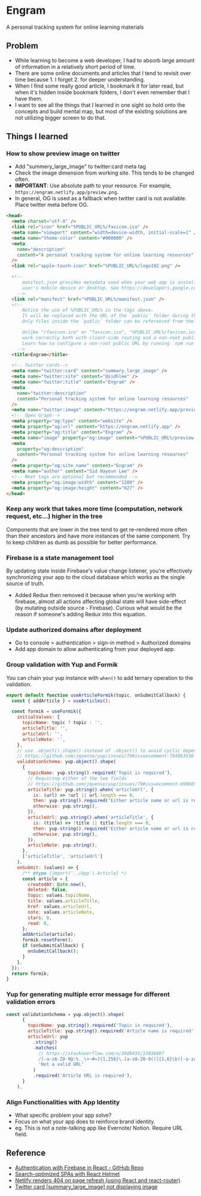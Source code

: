 # Engram

A personal tracking system for online learning materials

## Problem

- While learning to become a web developer, I had to absorb large amount of information in a relatively short period of time.
- There are some online documents and articles that I tend to revisit over time because 1. I forget 2. for deeper understanding.
- When I find some really good article, I bookmark it for later read, but when it's hidden inside bookmark folders, I don't even remember that I have them.
- I want to see all the things that I learned in one sight so hold onto the concepts and build mental map, but most of the existing solutions are not utilizing bigger screen to do that.

## Things I learned

### How to show preview image on twitter

- Add "summery_large_image" to twitter:card meta tag
- Check the image dimension from working site. This tends to be changed often.
- **IMPORTANT**: Use absolute path to your resource. For example, `https://engram.netlify.app/preview.png`.
- In general, OG is used as a fallback when twitter card is not available. Place twitter meta before OG.

```html
<head>
  <meta charset="utf-8" />
  <link rel="icon" href="%PUBLIC_URL%/favicon.ico" />
  <meta name="viewport" content="width=device-width, initial-scale=1" />
  <meta name="theme-color" content="#000000" />
  <meta
    name="description"
    content="A personal tracking system for online learning resources"
  />
  <link rel="apple-touch-icon" href="%PUBLIC_URL%/logo192.png" />

  <!--
      manifest.json provides metadata used when your web app is installed on a
      user's mobile device or desktop. See https://developers.google.com/web/fundamentals/web-app-manifest/
    -->
  <link rel="manifest" href="%PUBLIC_URL%/manifest.json" />
  <!--
      Notice the use of %PUBLIC_URL% in the tags above.
      It will be replaced with the URL of the `public` folder during the build.
      Only files inside the `public` folder can be referenced from the HTML.

      Unlike "/favicon.ico" or "favicon.ico", "%PUBLIC_URL%/favicon.ico" will
      work correctly both with client-side routing and a non-root public URL.
      Learn how to configure a non-root public URL by running `npm run build`.
    -->
  <title>Engram</title>

  <!-- Twitter cards-->
  <meta name="twitter:card" content="summary_large_image" />
  <meta name="twitter:site" content="@sidhlee" />
  <meta name="twitter:title" content="Engram" />
  <meta
    name="twitter:description"
    content="Personal tracking system for online learning resources"
  />
  <meta name="twitter:image" content="https://engram.netlify.app/preview.png" />
  <!-- Open Graph-->
  <meta property="og:type" content="website" />
  <meta property="og:url" content="https://engram.netlify.app" />
  <meta property="og:title" content="Engram" />
  <meta name="image" property="og:image" content="%PUBLIC_URL%/preview.png" />
  <meta
    property="og:description"
    content="Personal tracking system for online learning resources"
  />
  <meta property="og:site_name" content="Engram" />
  <meta name="author" content="Sid Hayoun Lee" />
  <!-- Next tags are optional but recommended -->
  <meta property="og:image:width" content="1200" />
  <meta property="og:image:height" content="627" />
</head>
```

### Keep any work that takes more time (computation, network request, etc...) higher in the tree

Components that are lower in the tree tend to get re-rendered more often than their ancestors and have more instances of the same component. Try to keep children as dumb as possible for better performance.

### Firebase is a state management tool

By updating state inside Firebase's value change listener, you're effectively synchronizing your app to the cloud database which works as the single source of truth.

- Added Redux then removed it because when you're working with firebase, almost all actions affecting global state will have side-effect (by mutating outside source - Firebase). Curious what would be the reason if someone's adding Redux into this equation.

### Update authorized domains after deployment

- Go to console > authentication > sign-in method > Authorized domains
- Add app domain to allow authenticating from your deployed app.

### Group validation with Yup and Formik

You can chain your yup instance with `when()` to add ternary operation to the validation.

```js
export default function useArticleFormik(topic, onSubmitCallback) {
  const { addArticle } = useArticles();

  const formik = useFormik({
    initialValues: {
      topicName: topic ? topic : '',
      articleTitle: '',
      articleUrl: '',
      articleNote: '',
    },
    // use .object().shape() instead of .object() to avoid cyclic dependency error.
    // https://github.com/jquense/yup/issues/79#issuecomment-704963538
    validationSchema: yup.object().shape(
      {
        topicName: yup.string().required('Topic is required'),
        // Requiring either of the two fields
        // https://github.com/jquense/yup/issues/79#issuecomment-699605408
        articleTitle: yup.string().when('articleUrl', {
          is: (url) => !url || url.length === 0,
          then: yup.string().required('Either article name or url is required'),
          otherwise: yup.string(),
        }),
        articleUrl: yup.string().when('articleTitle', {
          is: (title) => !title || title.length === 0,
          then: yup.string().required('Either article name or url is required'),
          otherwise: yup.string(),
        }),
        articleNote: yup.string(),
      },
      ['articleTitle', 'articleUrl']
    ),
    onSubmit: (values) => {
      /** @type {import('../App').Article} */
      const article = {
        createdAt: Date.now(),
        deleted: false,
        topic: values.topicName,
        title: values.articleTitle,
        href: values.articleUrl,
        note: values.articleNote,
        stars: 0,
        read: 0,
      };
      addArticle(article);
      formik.resetForm();
      if (onSubmitCallback) {
        onSubmitCallback();
      }
    },
  });
  return formik;
}
```

### Yup for generating multiple error message for different validation errors

```js
const validationSchema = yup.object().shape(
      {
        topicName: yup.string().required('Topic is required'),
        articleTitle: yup.string().required('Article name is required'),
        articleUrl: yup
          .string()
          .matches(
            // https://stackoverflow.com/a/3809435/13036807
            /[-a-zA-Z0-9@:%._\+~#=]{1,256}\.[a-zA-Z0-9()]{1,6}\b([-a-zA-Z0-9()@:%_\+.~#?&//=]*)/,
            'Not a valid URL'
          )
          .required('Article URL is required'),
      }
    ),
```

### Align Functionalities with App Identity

- What specific problem your app solve?
- Focus on what your app does to reinforce brand identity.
- eg. This is not a note-talking app like Evernote/ Notion. Require URL field.

## Reference

- [Authentication with Firebase in React - GitHub Repo](https://github.com/WebDevSimplified/React-Firebase-Auth)
- [Search-optimized SPAs with React Helmet](https://blog.logrocket.com/search-optimized-spas-react-helmet/)
- [Netlify renders 404 on page refresh (using React and react-router)](https://stackoverflow.com/questions/58065603/netlify-renders-404-on-page-refresh-using-react-and-react-router)
- [Twitter card [summary_large_image] not displaying image](https://webmasters.stackexchange.com/a/77547)
